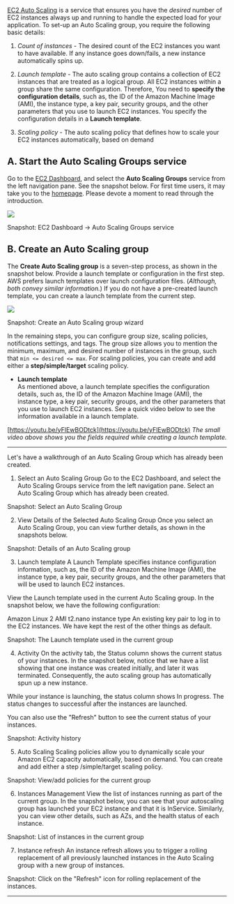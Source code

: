 [EC2 Auto Scaling](https://docs.aws.amazon.com/autoscaling/ec2/userguide/what-is-amazon-ec2-auto-scaling.html) is a service that ensures you have the _desired_ number of EC2 instances always up and running to handle the expected load for your application. To set-up an Auto Scaling group, you require the following basic details:

1. _Count of instances_ - The desired count of the EC2 instances you want to have available. If any instance goes down/fails, a new instance automatically spins up.
2. _Launch template_ - The auto scaling group contains a collection of EC2 instances that are treated as a logical group. All EC2 instances within a group share the same configuration. Therefore, You need to **specify the configuration details**, such as, the ID of the Amazon Machine Image (AMI), the instance type, a key pair, security groups, and the other parameters that you use to launch EC2 instances. You specify the configuration details in a **Launch template**.

1. _Scaling policy_ - The auto scaling policy that defines how to scale your EC2 instances automatically, based on demand

## A. Start the Auto Scaling Groups service

Go to the [EC2 Dashboard](https://console.aws.amazon.com/ec2/v2/home), and select the **Auto Scaling Groups** service from the left navigation pane. See the snapshot below. For first time users, it may take you to the [homepage](https://classroom.udacity.com/nanodegrees/nd9991/parts/7cc41faf-07d6-41aa-a205-168d58571430/modules/693ec1fd-e3b8-4f50-9dea-55b5f74ce61c/lessons/0bb66f32-2dfe-49bf-b441-7870a77aefeb/concepts/console.aws.amazon.com/ec2autoscaling/home). Please devote a moment to read through the introduction.

![](https://video.udacity-data.com/topher/2020/November/5fbd2f91_screenshot-2020-11-24-at-9.02.54-pm/screenshot-2020-11-24-at-9.02.54-pm.png)

Snapshot: EC2 Dashboard → Auto Scaling Groups service

## B. Create an Auto Scaling group

The **Create Auto Scaling group** is a seven-step process, as shown in the snapshot below. Provide a launch template or configuration in the first step. AWS prefers launch templates over launch configuration files. (_Although, both convey similar information._) If you do not have a pre-created launch template, you can create a launch template from the current step.

![](https://video.udacity-data.com/topher/2020/November/5fbd31b0_screenshot-2020-11-24-at-9.04.04-pm/screenshot-2020-11-24-at-9.04.04-pm.png)

Snapshot: Create an Auto Scaling group wizard

In the remaining steps, you can configure group size, scaling policies, notifications settings, and tags. The group size allows you to mention the minimum, maximum, and desired number of instances in the group, such that `min <= desired <= max`. For scaling policies, you can create and add either a **step/simple/target** scaling policy.

* **Launch template**  
As mentioned above, a launch template specifies the configuration details, such as, the ID of the Amazon Machine Image (AMI), the instance type, a key pair, security groups, and the other parameters that you use to launch EC2 instances. See a quick video below to see the information available in a launch template.

[https://youtu.be/yFlEwBODtck](https://youtu.be/yFlEwBODtck)
_The small video above shows you the fields required while creating a launch template._

___

Let's have a walkthrough of an Auto Scaling Group which has already been created.

1. Select an Auto Scaling Group
Go to the EC2 Dashboard, and select the Auto Scaling Groups service from the left navigation pane. Select an Auto Scaling Group which has already been created.


Snapshot: Select an Auto Scaling Group

2. View Details of the Selected Auto Scaling Group
Once you select an Auto Scaling Group, you can view further details, as shown in the snapshots below.


Snapshot: Details of an Auto Scaling group

3. Launch template
A Launch Template specifies instance configuration information, such as, the ID of the Amazon Machine Image (AMI), the instance type, a key pair, security groups, and the other parameters that will be used to launch EC2 instances.

View the Launch template used in the current Auto Scaling group. In the snapshot below, we have the following configuration:

Amazon Linux 2 AMI
t2.nano instance type
An existing key pair to log in to the EC2 instances. We have kept the rest of the other things as default.

Snapshot: The Launch template used in the current group

4. Activity
On the activity tab, the Status column shows the current status of your instances. In the snapshot below, notice that we have a list showing that one instance was created initially, and later it was terminated. Consequently, the auto scaling group has automatically spun up a new instance.

While your instance is launching, the status column shows In progress. The status changes to successful after the instances are launched.

You can also use the "Refresh" button to see the current status of your instances.


Snapshot: Activity history

5. Auto Scaling
Scaling policies allow you to dynamically scale your Amazon EC2 capacity automatically, based on demand. You can create and add either a step /simple/target scaling policy.


Snapshot: View/add policies for the current group

6. Instances Management
View the list of instances running as part of the current group. In the snapshot below, you can see that your autoscaling group has launched your EC2 instance and that it is InService. Similarly, you can view other details, such as AZs, and the health status of each instance.


Snapshot: List of instances in the current group

7. Instance refresh
An instance refresh allows you to trigger a rolling replacement of all previously launched instances in the Auto Scaling group with a new group of instances.


Snapshot: Click on the "Refresh" icon for rolling replacement of the instances.

___


